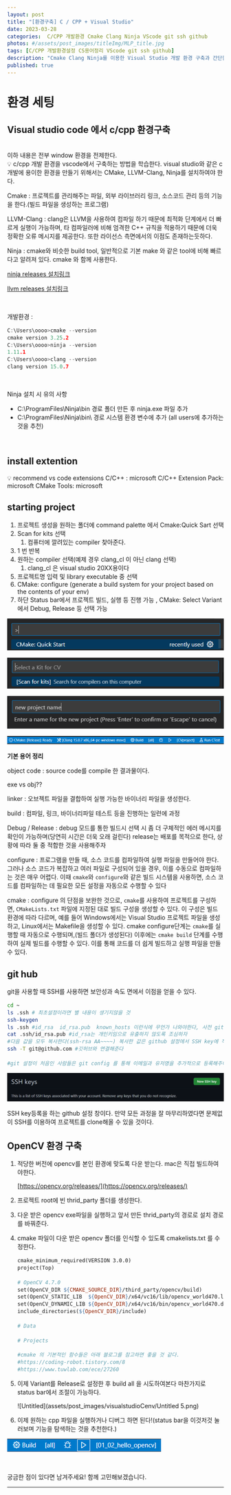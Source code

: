 ```yaml
---
layout: post
title: "[환경구축] C / CPP + Visual Studio"
date: 2023-03-28
categories:  C/CPP 개발환경 Cmake Clang Ninja VScode git ssh github
photos: #/assets/post_images/titleImg/MLP_title.jpg
tags: [C/CPP 개발환경설정 CS용어정리 VScode git ssh github] 
description: "Cmake Clang Ninja를 이용한 Visual Studio 개발 환경 구축과 간단한 개념 정리"
published: true
---
```



# 환경 세팅  
  
   
## Visual studio code 에서 c/cpp 환경구축
<br/>
이하 내용은 전부 window 환경을 전제한다.
<br/>

<aside>
💡 c/cpp 개발 환경을 vscode에서 구축하는 방법을 학습한다. visual studio와 같은 c 개발에 용이한 환경을 만들기 위해서는 CMake, LLVM-Clang, Ninja를 설치하여야 한다.

</aside>

Cmake : 프로젝트를 관리해주는 파일, 외부 라이브러리 링크, 소스코드 관리 등의 기능을 한다.(빌드 파일을 생성하는 프로그램)

LLVM-Clang : clang은 LLVM을 사용하여 컴파일 하기 때문에 최적화 단계에서 더 빠르게 실행이 가능하며, 타 컴파일러에 비해 엄격한 C++ 규칙을 적용하기 때문에 더욱 정확한 오류 메시지를 제공한다. 또한 라이선스 측면에서의 이점도 존재하는듯하다.

Ninja : cmake와 비슷한 build tool, 일반적으로 기본 make 와 같은 tool에 비해 빠르다고 알려져 있다. cmake 와 함께 사용한다. 

[ninja releases 설치링크](https://github.com/ninja-build/ninja/releases)

[llvm releases 설치링크](https://github.com/llvm/llvm-project/releases)

<br/>

개발환경 : 

```c
C:\Users\oooo>cmake --version
cmake version 3.25.2
C:\Users\oooo>ninja --version
1.11.1
C:\Users\oooo>clang --version
clang version 15.0.7
```
<br/>

Ninja 설치 시 유의 사항

- C:\ProgramFiles\Ninja\bin 경로 폴더 만든 후 ninja.exe 파일 추가
- C:\ProgramFiles\Ninja\bin\ 경로 시스템 환경 변수에 추가 (all users에 추가하는 것을 추천)

<br/>

## install extention

<aside>
💡 recommend vs code extensions 
C/C++ : microsoft
C/C++ Extension Pack: microsoft
CMake Tools: microsoft

</aside>

## starting project

1. 프로젝트 생성을 원하는 폴더에 command palette 에서 Cmake:Quick Sart 선택
2. Scan for kits 선택
    1. 컴퓨터에 깔려있는 compiler 찾아준다.
3. 1 번 반복
4. 원하는 compiler 선택(예제 경우 clang_cl 이 아닌 clang 선택)
    1. clang_cl 은 visual studio 20XX용이다
5. 프로젝트명 입력 및 library executable 중 선택
6. CMake: configure  (generate a build system for your project based on the contents of your env)
7. 하단 Status bar에서 프로젝트 빌드, 실행 등 진행 가능 , CMake: Select Variant 에서 Debug, Release 등 선택 가능

![Untitled](../assets/post_images/visualstudioCenv/Untitled.png)

![Untitled](../assets/post_images/visualstudioCenv/Untitled%201.png)

![Untitled](../assets/post_images/visualstudioCenv/Untitled%202.png)

![Untitled](../assets/post_images/visualstudioCenv/Untitled%203.png)


**기본 용어 정리**

object code : source code를 compile 한 결과물이다. 

exe vs obj??

linker  : 오브젝트 파일을 결합하여 실행 가능한 바이너리 파일을 생성한다.

build : 컴파일, 링크, 바이너리파일 테스트 등을 진행하는 일련에 과정 

Debug / Release : debug 모드를 통한 빌드시 선택 시 좀 더 구체적인 에러 메시지를 확인이 가능하며(당연히 시간은 더욱 오래 걸린다) release는 배포를 목적으로 한다, 상황에 따라 둘 중 적합한 것을 사용해주자 

configure : 프로그램을 만들 때, 소스 코드를 컴파일하여 실행 파일을 만들어야 한다. 그러나 소스 코드가 복잡하고 여러 파일로 구성되어 있을 경우, 이를 수동으로 컴파일하는 것은 매우 어렵다. 이때 `cmake`와 `configure`와 같은 빌드 시스템을 사용하면, 소스 코드를 컴파일하는 데 필요한 모든 설정을 자동으로 수행할 수 있다

cmake : configure 의 단점을 보완한 것으로, `cmake`를 사용하여 프로젝트를 구성하면, `CMakeLists.txt` 파일에 지정된 대로 빌드 구성을 생성할 수 있다. 이 구성은 빌드 환경에 따라 다르며, 예를 들어 Windows에서는 Visual Studio 프로젝트 파일을 생성하고, Linux에서는 Makefile을 생성할 수 있다. cmake configure단계는 `cmake`를 실행할 때 자동으로 수행되며,(빌드 폴더가 생성된다) 이후에는 `cmake build` 단계를 수행하여 실제 빌드를 수행할 수 있다. 이를 통해 코드를 더 쉽게 빌드하고 실행 파일을 만들 수 있다.

## git hub

git을 사용할 때 SSH를 사용하면 보안성과 속도 면에서 이점을 얻을 수 있다.

```bash
cd ~ 
ls .ssh # 최초설정이라면 별 내용이 생기지않을 것
ssh-keygen
ls .ssh #id_rsa  id_rsa.pub  known_hosts 이런식에 무언가 나와야한다, 사전 git 사용 여부에 따라 조금 달라질 수 있다.
cat .ssh/id_rsa.pub #id_rsa는 개인키임으로 유출하지 않도록 조심하자
#다음 값을 모두 복사한다(ssh-rsa AA~~~~) 복사한 값은 github 설정에서 SSH key에 적당한 이름과 함께 등록해준다
ssh -T git@github.com #깃허브와 연결해준다

#git 설정이 처음인 사람들은 git config 를 통해 이메일과 유저명을 추가적으로 등록해주어야한다
```

![Untitled](../assets/post_images/visualstudioCenv/Untitled%204.png)

SSH key등록을 하는 github 설정 창이다. 만약 모든 과정을 잘 마무리하였다면 문제없이 SSH를 이용하여 프로젝트를 clone해올 수 있을 것이다. 

## OpenCV 환경 구축

1. 적당한 버전에 opencv를 본인 환경에 맞도록 다운 받는다. mac은 직접 빌드하여야한다. 
    
    [https://opencv.org/releases/](https://opencv.org/releases/)
    
2. 프로젝트 root에  빈 thrid_party 폴더를 생성한다.
3. 다운 받은 opencv exe파일을 실행하고 앞서 만든 thrid_party의 경로로 설치 경로를 바꿔준다. 
4. cmake 파일이 다운 받은 opencv 폴더를 인식할 수 있도록 cmakelists.txt 를 수정한다.
    
    ```makefile
    cmake_minimum_required(VERSION 3.0.0)
    project(Top)
    
    # OpenCV 4.7.0
    set(OpenCV_DIR ${CMAKE_SOURCE_DIR}/third_party/opencv/build)
    set(OpenCV_STATIC_LIB  ${OpenCV_DIR}/x64/vc16/lib/opencv_world470.lib)
    set(OpenCV_DYNAMIC_LIB ${OpenCV_DIR}/x64/vc16/bin/opencv_world470.dll)
    include_directories(${OpenCV_DIR}/include)
    
    # Data
    
    # Projects
    
    #cmake 의 기본적인 함수들은 아래 블로그를 참고하면 좋을 것 같다.
    #https://coding-robot.tistory.com/8
    #https://www.tuwlab.com/ece/27260
    ```
    
5. 이제 Variant를 Release로 설정한 후  build all 을 시도하여본다 마찬가지로 status bar에서 조절이 가능하다.
    
    ![Untitled](assets/post_images/visualstudioCenv/Untitled 5.png)
 
6. 이제 원하는 cpp 파일을 실행하거나 디버그 하면 된다!(status bar을 이것저것 눌러보며 기능을 탐색하는 것을 추천한다.)

![Untitled](../assets/post_images/visualstudioCenv/Untitled%206.png)


<br/>

궁금한 점이 있다면 남겨주세요! 함께 고민해보겠습니다.

------------------------